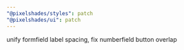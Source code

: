```yaml
---
"@pixelshades/styles": patch
"@pixelshades/ui": patch
---
```


unify formfield label spacing, fix numberfield button overlap
